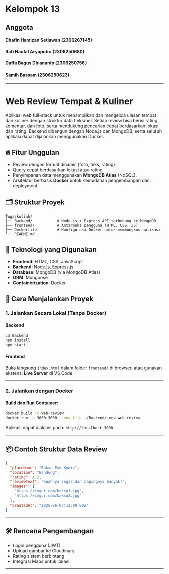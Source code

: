 
# Kelompok 13

## Anggota
#### Dhafin Hamizan Setiawan (2306267145)
#### Rafi Naufal Aryaputra (2306250680)
#### Daffa Bagus Dhiananto (2306250756)
#### Samih Bassam (2306250623)

---


# Web Review Tempat & Kuliner

Aplikasi web full-stack untuk menampilkan dan mengelola ulasan tempat dan kuliner dengan struktur data fleksibel. Setiap review bisa berisi rating, komentar, dan foto, serta mendukung pencarian cepat berdasarkan lokasi dan rating. Backend dibangun dengan Node.js dan MongoDB, serta seluruh aplikasi dapat dijalankan menggunakan Docker.


## 🔥 Fitur Unggulan

* Review dengan format dinamis (foto, teks, rating).
* Query cepat berdasarkan lokasi atau rating.
* Penyimpanan data menggunakan **MongoDB Atlas** (NoSQL).
* Arsitektur berbasis **Docker** untuk kemudahan pengembangan dan deployment.

## 🗂️ Struktur Proyek

```
Tugaskuliah/
├── Backend/           # Node.js + Express API terhubung ke MongoDB
├── frontend/          # Antarmuka pengguna (HTML, CSS, JS)
├── Dockerfile         # Konfigurasi Docker untuk membungkus aplikasi
└── README.md
```

## 🧰 Teknologi yang Digunakan

* **Frontend**: HTML, CSS, JavaScript
* **Backend**: Node.js, Express.js
* **Database**: MongoDB (via MongoDB Atlas)
* **ORM**: Mongoose
* **Containerization**: Docker

## 🚀 Cara Menjalankan Proyek

### 1. Jalankan Secara Lokal (Tanpa Docker)

#### Backend

```bash
cd Backend
npm install
npm start
```

#### Frontend

Buka langsung `index.html` dalam folder `frontend/` di browser, atau gunakan ekstensi **Live Server** di VS Code.

---

### 2. Jalankan dengan Docker

#### Build dan Run Container:

```bash
docker build -t web-review .
docker run -p 3000:3000 --env-file ./Backend/.env web-review
```

Aplikasi dapat diakses pada: `http://localhost:3000`

---

## 📦 Contoh Struktur Data Review

```json
{
  "placeName": "Bakso Pak Kumis",
  "location": "Bandung",
  "rating": 4.2,
  "reviewText": "Kuahnya segar dan dagingnya banyak!",
  "images": [
    "https://imgur.com/bakso1.jpg",
    "https://imgur.com/bakso2.jpg"
  ],
  "createdAt": "2025-06-07T12:00:00Z"
}
```

---

## 🛠 Rencana Pengembangan

* Login pengguna (JWT)
* Upload gambar ke Cloudinary
* Rating sistem berbintang
* Integrasi Maps untuk lokasi

---